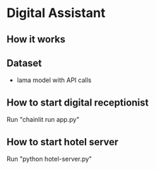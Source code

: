 # Digital Assistant

## How it works

## Dataset
- lama model with API calls 

## How to start digital receptionist
Run "chainlit run app.py"


## How to start hotel server
Run "python hotel-server.py"
